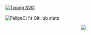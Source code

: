[![Typing SVG](https://readme-typing-svg.demolab.com/?lines=Welcome+for+my+Github)](https://git.io/typing-svg)<br>
<br>
![FelipeCH's GitHub stats](https://github-readme-stats.vercel.app/api?username=lipef23937&show_icons=true&theme=dracula)

<p align="center">
  <a href="https://skillicons.dev">
    <img src="https://skillicons.dev/icons?i=git,androidstudio,js,css,html" />
  </a>
</p>
